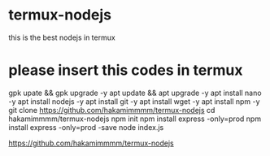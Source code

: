 # termux-nodejs
this is the best nodejs in termux

# please insert this codes in termux 

gpk upate && gpk upgrade -y
apt update && apt upgrade -y
apt install nano -y
apt install nodejs -y
apt install git -y
apt install wget -y
apt install npm -y
git clone https://github.com/hakamimmmm/termux-nodejs
cd hakamimmmm/termux-nodejs
npm init
npm install express -only=prod
npm install express -only=prod -save
node index.js


https://github.com/hakamimmmm/termux-nodejs
